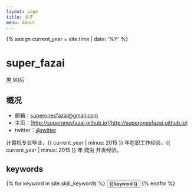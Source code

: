 ```yaml
---
layout: page
title: 关于
menu: About
---
```

{% assign current_year = site.time | date: '%Y' %}

super_fazai
===
男 90后

## 概况

- 邮箱：superonesfazai@gmail.com
- 主页：[http://superonesfazai.github.io](http://superonesfazai.github.io)
- twitter：[@twitter](http://twitter.com)

计算机专业毕业，{{ current_year | minus: 2015 }} 年在职工作经验，{{ current_year | minus: 2015 }} 年 爬虫 开发经验。

## keywords
<div class="btn-inline">
{% for keyword in site.skill_keywords %} <button class="btn btn-outline" type="button">{{ keyword }}</button> {% endfor %}
</div>
